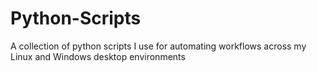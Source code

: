 # Python-Scripts
A collection of python scripts I use for automating workflows across my Linux and Windows desktop environments
